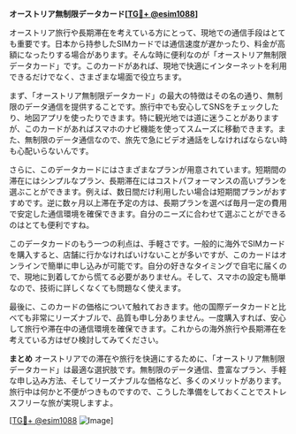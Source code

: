 **オーストリア無制限データカード[[TG💪+ @esim1088](https://t.me/s/esim1088)]**

オーストリア旅行や長期滞在を考えている方にとって、現地での通信手段はとても重要です。日本から持参したSIMカードでは通信速度が遅かったり、料金が高額になったりする場合があります。そんな時に便利なのが「オーストリア無制限データカード」です。このカードがあれば、現地で快適にインターネットを利用できるだけでなく、さまざまな場面で役立ちます。

まず、「オーストリア無制限データカード」の最大の特徴はその名の通り、無制限のデータ通信を提供することです。旅行中でも安心してSNSをチェックしたり、地図アプリを使ったりできます。特に観光地では道に迷うことがありますが、このカードがあればスマホのナビ機能を使ってスムーズに移動できます。また、無制限のデータ通信なので、旅先で急にビデオ通話をしなければならない時も心配いらないんです。

さらに、このデータカードにはさまざまなプランが用意されています。短期間の滞在にはシンプルなプラン、長期滞在にはコストパフォーマンスの高いプランを選ぶことができます。例えば、数日間だけ利用したい場合は短期間プランがおすすめです。逆に数ヶ月以上滞在予定の方は、長期プランを選べば毎月一定の費用で安定した通信環境を確保できます。自分のニーズに合わせて選ぶことができるのはとても便利ですね。

このデータカードのもう一つの利点は、手軽さです。一般的に海外でSIMカードを購入すると、店舗に行かなければいけないことが多いですが、このカードはオンラインで簡単に申し込みが可能です。自分の好きなタイミングで自宅に届くので、現地に到着してから慌てる必要がありません。そして、スマホの設定も簡単なので、技術に詳しくなくても問題なく使えます。

最後に、このカードの価格について触れておきます。他の国際データカードと比べても非常にリーズナブルで、品質も申し分ありません。一度購入すれば、安心して旅行や滞在中の通信環境を確保できます。これからの海外旅行や長期滞在を考えている方はぜひ検討してみてください。

**まとめ**
オーストリアでの滞在や旅行を快適にするために、「オーストリア無制限データカード」は最適な選択肢です。無制限のデータ通信、豊富なプラン、手軽な申し込み方法、そしてリーズナブルな価格など、多くのメリットがあります。旅行中は何かと不便がつきものですので、こうした準備をしておくことでストレスフリーな旅が実現しますよ。

[[TG💪+ @esim1088](https://t.me/s/esim1088) ![Image](https://i.postimg.cc/Y0z9fWf4/image.png)]